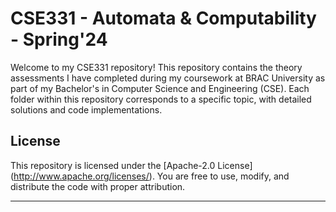 # CSE331 - Automata & Computability - Spring'24

Welcome to my CSE331 repository! This repository contains the theory assessments I have completed during my coursework at BRAC University as part of my Bachelor's in Computer Science and Engineering (CSE). Each folder within this repository corresponds to a specific topic, with detailed solutions and code implementations.



## License

This repository is licensed under the [Apache-2.0 License] (http://www.apache.org/licenses/). You are free to use, modify, and distribute the code with proper attribution.

---
